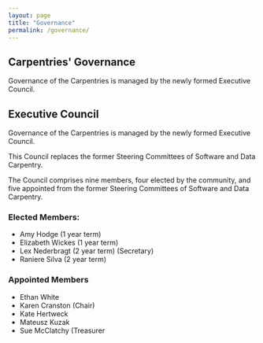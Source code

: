 ```yaml
---
layout: page
title: "Governance"
permalink: /governance/
---
```


## Carpentries' Governance

Governance of the Carpentries is managed by the newly formed Executive Council.

## Executive Council

Governance of the Carpentries is managed by the newly formed Executive Council.

This Council replaces the former Steering Committees of Software and Data Carpentry. 

The Council comprises nine members, four elected by the community, and five appointed from the former Steering Committees 
of Software and Data Carpentry.

### Elected Members: 

- Amy Hodge (1 year term)
- Elizabeth Wickes (1 year term)
- Lex Nederbragt (2 year term) (Secretary)
- Raniere Silva (2 year term)

### Appointed Members

- Ethan White 
- Karen Cranston  (Chair)
- Kate Hertweck 
- Mateusz Kuzak 
- Sue McClatchy (Treasurer
